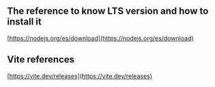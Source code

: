 ## The reference to know LTS version and how to install it 
[https://nodejs.org/es/download](https://nodejs.org/es/download)

## Vite references 
[https://vite.dev/releases](https://vite.dev/releases)